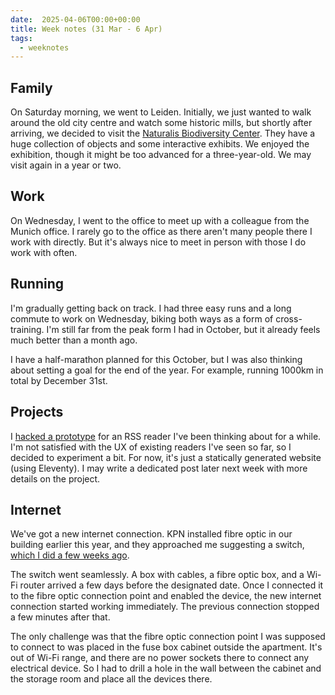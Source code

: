 ```yaml
---
date:  2025-04-06T00:00+00:00
title: Week notes (31 Mar - 6 Apr)
tags:
  - weeknotes
---
```


## Family

On Saturday morning, we went to Leiden.
Initially, we just wanted to walk around the old city centre and watch some historic mills, but shortly after arriving, we decided to visit the [Naturalis Biodiversity Center](https://www.naturalis.nl/en).
They have a huge collection of objects and some interactive exhibits.
We enjoyed the exhibition, though it might be too advanced for a three-year-old.
We may visit again in a year or two.

## Work

On Wednesday, I went to the office to meet up with a colleague from the Munich office.
I rarely go to the office as there aren't many people there I work with directly.
But it's always nice to meet in person with those I do work with often.

## Running

I'm gradually getting back on track.
I had three easy runs and a long commute to work on Wednesday, biking both ways as a form of cross-training.
I'm still far from the peak form I had in October, but it already feels much better than a month ago.

I have a half-marathon planned for this October, but I was also thinking about setting a goal for the end of the year.
For example, running 1000km in total by December 31st.

## Projects

I [hacked a prototype](https://github.com/dsdolzhenko/morning-paper) for an RSS reader I've been thinking about for a while.
I'm not satisfied with the UX of existing readers I've seen so far, so I decided to experiment a bit.
For now, it's just a statically generated website (using Eleventy).
I may write a dedicated post later next week with more details on the project.

## Internet

We've got a new internet connection.
KPN installed fibre optic in our building earlier this year, and they approached me suggesting a switch, [which I did a few weeks ago](/blog/2025/03/week-notes-3-9-mar/).

The switch went seamlessly.
A box with cables, a fibre optic box, and a Wi-Fi router arrived a few days before the designated date.
Once I connected it to the fibre optic connection point and enabled the device, the new internet connection started working immediately. The previous connection stopped a few minutes after that.

The only challenge was that the fibre optic connection point I was supposed to connect to was placed in the fuse box cabinet outside the apartment.
It's out of Wi-Fi range, and there are no power sockets there to connect any electrical device.
So I had to drill a hole in the wall between the cabinet and the storage room and place all the devices there.
